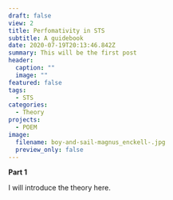 ```yaml
---
draft: false
view: 2
title: Perfomativity in STS
subtitle: A guidebook
date: 2020-07-19T20:13:46.842Z
summary: This will be the first post
header:
  caption: ""
  image: ""
featured: false
tags:
  - STS
categories:
  - Theory
projects:
  - POEM
image:
  filename: boy-and-sail-magnus_enckell-.jpg
  preview_only: false
---
```

**Part 1**

I will introduce the theory here.